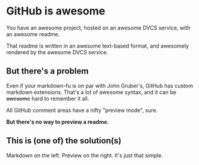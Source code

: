 # GitHub is awesome

You have an awesome project, hosted on an awesome DVCS service, with an awesome readme.

That readme is written in an awesome text-based format, and awesomely rendered by the awesome DVCS service.

## But there's a problem

Even if your markdown-fu is on par with John Gruber's, GitHub has custom markdown extensions.  That's a lot of awesome syntax, and it can be ~~awesome~~ hard to remember it all.

All GitHub comment areas have a nifty "preview mode", sure.

**But there's no way to preview a readme.**

## This is (one of) the solution(s)

Markdown on the left.  Preview on the right.  It's just that simple.

